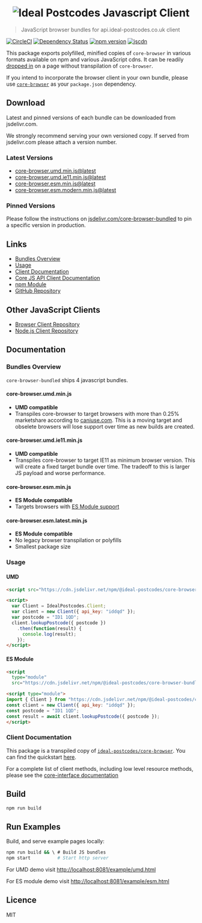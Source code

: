 <h1 align="center">
  <img src="https://img.ideal-postcodes.co.uk/Ideal%20Postcodes%20Browser%20Logo@3x.png" alt="Ideal Postcodes Javascript Client">
</h1>

> JavaScript browser bundles for api.ideal-postcodes.co.uk client

[![CircleCI](https://circleci.com/gh/ideal-postcodes/core-browser-bundled/tree/master.svg?style=svg)](https://circleci.com/gh/ideal-postcodes/core-browser-bundled/tree/master)
[![Dependency Status](https://david-dm.org/ideal-postcodes/core-browser-bundled.svg)](https://david-dm.org/ideal-postcodes/core-browser-bundled)
[![npm version](https://badge.fury.io/js/%40ideal-postcodes%2Fcore-browser-bundled.svg)](https://badge.fury.io/js/%40ideal-postcodes%2Fcore-browser-bundled)
[![jscdn](https://badgen.net/jsdelivr/v/npm/@ideal-postcodes/core-browser-bundled)](https://cdn.jsdelivr.net/npm/@ideal-postcodes/core-browser-bundled/dist/)

This package exports polyfilled, minified copies of `core-browser` in various formats available on npm and various JavaScript cdns. It can be readily [dropped in](#usage) on a page without transpilation of `core-browser`.

If you intend to incorporate the browser client in your own bundle, please use [`core-browser`](https://github.com/ideal-postcodes/core-browser) as your `package.json` dependency.

## Download

Latest and pinned versions of each bundle can be downloaded from jsdelivr.com.

We strongly recommend serving your own versioned copy. If served from jsdelivr.com please attach a version number.

### Latest Versions

- [core-browser.umd.min.js@latest](https://cdn.jsdelivr.net/npm/@ideal-postcodes/core-browser-bundled/dist/core-browser.umd.min.js)
- [core-browser.umd.ie11.min.js@latest](https://cdn.jsdelivr.net/npm/@ideal-postcodes/core-browser-bundled/dist/core-browser.umd.ie11.min.js)
- [core-browser.esm.min.js@latest](https://cdn.jsdelivr.net/npm/@ideal-postcodes/core-browser-bundled/dist/core-browser.esm.min.js)
- [core-browser.esm.modern.min.js@latest](https://cdn.jsdelivr.net/npm/@ideal-postcodes/core-browser-bundled/dist/core-browser.esm.modern.min.js)

### Pinned Versions

Please follow the instructions on [jsdelivr.com/core-browser-bundled](https://www.jsdelivr.com/package/npm/@ideal-postcodes/core-browser-bundled) to pin a specific version in production.

## Links

- [Bundles Overview](#bundles-overview)
- [Usage](#usage)
- [Client Documentation](https://core-interface.ideal-postcodes.dev/#documentation)
- [Core JS API Client Documentation](https://core-interface.ideal-postcodes.dev/)
- [npm Module](https://www.npmjs.com/package/@ideal-postcodes/core-browser-bundled)
- [GitHub Repository](https://github.com/ideal-postcodes/core-browser-bundled)

## Other JavaScript Clients

- [Browser Client Repository](https://github.com/ideal-postcodes/core-browser)
- [Node.js Client Repository](https://github.com/ideal-postcodes/core-node)

## Documentation

### Bundles Overview

`core-browser-bundled` ships 4 javascript bundles.

#### core-browser.umd.min.js

- **UMD compatible**
- Transpiles core-browser to target browsers with more than 0.25% marketshare according to [caniuse.com](https://caniuse.com/usage-table). This is a moving target and obselete browsers will lose support over time as new builds are created.

#### core-browser.umd.ie11.min.js

- **UMD compatible**
- Transpiles core-browser to target IE11 as minimum browser version. This will create a fixed target bundle over time. The tradeoff to this is larger JS payload and worse performance.

#### core-browser.esm.min.js

- **ES Module compatible**
- Targets browsers with [ES Module support](https://caniuse.com/#search=module)

#### core-browser.esm.latest.min.js

- **ES Module compatible**
- No legacy browser transpilation or polyfills
- Smallest package size

### Usage

#### UMD

```html
<script src="https://cdn.jsdelivr.net/npm/@ideal-postcodes/core-browser-bundled/dist/core-browser.umd.min.js"></script>

<script>
  var Client = IdealPostcodes.Client;
  var client = new Client({ api_key: "iddqd" });
  var postcode = "ID1 1QD";
  client.lookupPostcode({ postcode })
    .then(function(result) {
      console.log(result);
    });
</script>
```

#### ES Module

```html
<script
  type="module"
  src="https://cdn.jsdelivr.net/npm/@ideal-postcodes/core-browser-bundled/dist/core-browser.esm.min.js"></script>

<script type="module">
import { Client } from "https://cdn.jsdelivr.net/npm/@ideal-postcodes/core-browser-bundled/dist/core-browser.esm.min.js";
const client = new Client({ api_key: "iddqd" });
const postcode = "ID1 1QD";
const result = await client.lookupPostcode({ postcode });
</script>
```

### Client Documentation

This package is a transpiled copy of [`ideal-postcodes/core-browser`](https://github.com/ideal-postcodes/core-browser). You can find the quickstart [here](https://github.com/ideal-postcodes/core-browser#quickstart).

For a complete list of client methods, including low level resource methods, please see the [core-interface documentation](https://core-interface.ideal-postcodes.dev/#documentation)

## Build

```bash
npm run build
```

## Run Examples

Build, and serve example pages locally:

```bash
npm run build && \ # Build JS bundles
npm start          # Start http server
```

For UMD demo visit [http://localhost:8081/example/umd.html](http://localhost:8081/example/umd.html)

For ES module demo visit [http://localhost:8081/example/esm.html](http://localhost:8081/example/esm.html)

## Licence

MIT
